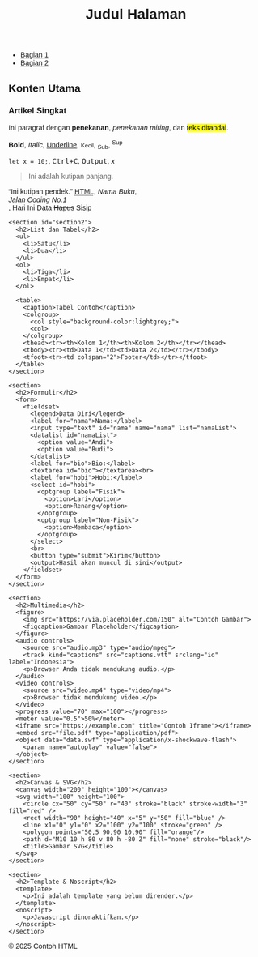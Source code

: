 <!DOCTYPE html>
<html lang="id">
<head>
  <meta charset="UTF-8">
  <meta name="viewport" content="width=device-width, initial-scale=1.0">
  <title>Contoh 100 Tag HTML</title>
  <link rel="stylesheet" href="style.css">
  <style>body { font-family: sans-serif; }</style>
  <script>console.log("Script aktif!");</script>
</head>
<body>

  <header><h1>Judul Halaman</h1></header>
  <nav>
    <ul>
      <li><a href="#section1">Bagian 1</a></li>
      <li><a href="#section2">Bagian 2</a></li>
    </ul>
  </nav>

  <main>
    <section id="section1">
      <h2>Konten Utama</h2>
      <article>
        <h3>Artikel Singkat</h3>
        <p>Ini paragraf dengan <strong>penekanan</strong>, <em>penekanan miring</em>, dan <mark>teks ditandai</mark>.</p>
        <p><b>Bold</b>, <i>Italic</i>, <u>Underline</u>, <small>Kecil</small>, <sub>Sub</sub>, <sup>Sup</sup></p>
        <p><code>let x = 10;</code>, <kbd>Ctrl+C</kbd>, <samp>Output</samp>, <var>x</var></p>
        <blockquote>Ini adalah kutipan panjang.</blockquote>
        <q>Ini kutipan pendek.</q>
        <abbr title="HyperText Markup Language">HTML</abbr>,
        <cite>Nama Buku</cite>,
        <address>Jalan Coding No.1</address>,
        <time datetime="2025-04-25">Hari Ini</time>
        <data value="123">Data</data>
        <del>Hapus</del> <ins>Sisip</ins>
      </article>
    </section>

    <section id="section2">
      <h2>List dan Tabel</h2>
      <ul>
        <li>Satu</li>
        <li>Dua</li>
      </ul>
      <ol>
        <li>Tiga</li>
        <li>Empat</li>
      </ol>

      <table>
        <caption>Tabel Contoh</caption>
        <colgroup>
          <col style="background-color:lightgrey;">
          <col>
        </colgroup>
        <thead><tr><th>Kolom 1</th><th>Kolom 2</th></tr></thead>
        <tbody><tr><td>Data 1</td><td>Data 2</td></tr></tbody>
        <tfoot><tr><td colspan="2">Footer</td></tr></tfoot>
      </table>
    </section>

    <section>
      <h2>Formulir</h2>
      <form>
        <fieldset>
          <legend>Data Diri</legend>
          <label for="nama">Nama:</label>
          <input type="text" id="nama" name="nama" list="namaList">
          <datalist id="namaList">
            <option value="Andi">
            <option value="Budi">
          </datalist>
          <label for="bio">Bio:</label>
          <textarea id="bio"></textarea><br>
          <label for="hobi">Hobi:</label>
          <select id="hobi">
            <optgroup label="Fisik">
              <option>Lari</option>
              <option>Renang</option>
            </optgroup>
            <optgroup label="Non-Fisik">
              <option>Membaca</option>
            </optgroup>
          </select>
          <br>
          <button type="submit">Kirim</button>
          <output>Hasil akan muncul di sini</output>
        </fieldset>
      </form>
    </section>

    <section>
      <h2>Multimedia</h2>
      <figure>
        <img src="https://via.placeholder.com/150" alt="Contoh Gambar">
        <figcaption>Gambar Placeholder</figcaption>
      </figure>
      <audio controls>
        <source src="audio.mp3" type="audio/mpeg">
        <track kind="captions" src="captions.vtt" srclang="id" label="Indonesia">
        <p>Browser Anda tidak mendukung audio.</p>
      </audio>
      <video controls>
        <source src="video.mp4" type="video/mp4">
        <p>Browser tidak mendukung video.</p>
      </video>
      <progress value="70" max="100"></progress>
      <meter value="0.5">50%</meter>
      <iframe src="https://example.com" title="Contoh Iframe"></iframe>
      <embed src="file.pdf" type="application/pdf">
      <object data="data.swf" type="application/x-shockwave-flash">
        <param name="autoplay" value="false">
      </object>
    </section>

    <section>
      <h2>Canvas & SVG</h2>
      <canvas width="200" height="100"></canvas>
      <svg width="100" height="100">
        <circle cx="50" cy="50" r="40" stroke="black" stroke-width="3" fill="red" />
        <rect width="90" height="40" x="5" y="50" fill="blue" />
        <line x1="0" y1="0" x2="100" y2="100" stroke="green" />
        <polygon points="50,5 90,90 10,90" fill="orange"/>
        <path d="M10 10 h 80 v 80 h -80 Z" fill="none" stroke="black"/>
        <title>Gambar SVG</title>
      </svg>
    </section>

    <section>
      <h2>Template & Noscript</h2>
      <template>
        <p>Ini adalah template yang belum dirender.</p>
      </template>
      <noscript>
        <p>Javascript dinonaktifkan.</p>
      </noscript>
    </section>
  </main>

  <footer><p>&copy; 2025 Contoh HTML</p></footer>
</body>
</html>
